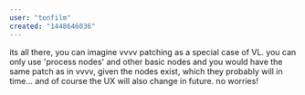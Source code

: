 ```yaml
---
user: "tonfilm"
created: "1448646036"
---
```


its all there, you can imagine vvvv patching as a special case of VL. you can only use 'process nodes' and other basic nodes and you would have the same patch as in vvvv, given the nodes exist, which they probably will in time... and of course the UX will also change in future. no worries!
